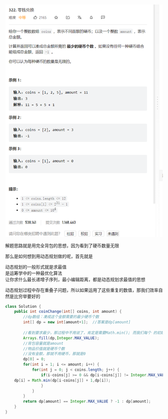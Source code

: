![img_2.png](img_2.png)     


解题思路就是用完全背包的思想，因为看到了硬币数量无限   

那么是如何想到用动态规划做的呢，首先就是  

动态规划的一般形式就是求最值   
是运筹学中的一种最优化算法   
让你求什么最长递增子序列，最小编辑距离，都是动态规划求最值的思想      

动态规划过程中存在重叠子问题，所以如果运用了这些重复的数值，那我们效率自然是比穷举要好的   

```java
class Solution {
    public int coinChange(int[] coins, int amount) {
        //dp数组：凑成这个金额需要的最少硬币个数  
        int[] dp = new int[amount+1];  //答案是dp[amount]
        
        //看到要求最少，那过程中不用说了，肯定是需要Math.min(); 而我们每个 的初始值都是0，那肯定不行，所以我们先初始一波让他们初始值是最大值   
        Arrays.fill(dp,Integer.MAX_VALUE);
        //背包容量就是amount
        //物品价值就是硬币个数
        //没有金额，那就不用硬币，那就是0
        dp[0] = 0;  
        for(int i = 1; i <= amount; i++) {
            for(int j = 0; j < coins.length; j++) {
                if(i-coins[j] >= 0 && dp[i-coins[j]] != Integer.MAX_VALUE) {
    dp[i] = Math.min(dp[i-coins[j]] + 1,dp[i]);
                }
            }
        }
        return dp[amount] == Integer.MAX_VALUE ? -1 : dp[amount];
    }
}
```